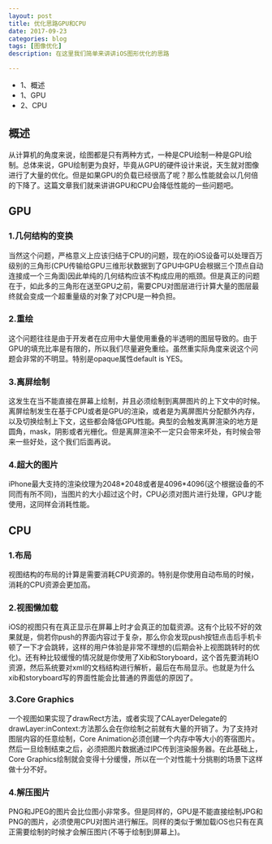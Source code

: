 ```yaml
---
layout: post
title: 优化思路GPU和CPU
date: 2017-09-23
categories: blog
tags: [图像优化]
description: 在这里我们简单来讲讲iOS图形优化的思路

---
```


* 1、概述
* 1、GPU
* 2、CPU

## 概述
从计算机的角度来说，绘图都是只有两种方式，一种是CPU绘制一种是GPU绘制。总体来说，GPU绘制更为良好，毕竟从GPU的硬件设计来说，天生就对图像进行了大量的优化。但是如果GPU的负载已经很高了呢？那么性能就会以几何倍的下降了。这篇文章我们就来讲讲GPU和CPU会降低性能的一些问题吧。

## GPU
### 1.几何结构的变换
当然这个问题，严格意义上应该归结于CPU的问题，现在的iOS设备可以处理百万级别的三角形(CPU传输给GPU三维形状数据到了GPU中GPU会根据三个顶点自动连接成一个三角面)因此单纯的几何结构应该不构成应用的瓶颈。但是真正的问题在于，如此多的三角形在送至GPU之前，需要CPU对图层进行计算大量的图层最终就会变成一个超重量级的对象了对CPU是一种负担。

### 2.重绘
这个问题往往是由于开发者在应用中大量使用重叠的半透明的图层导致的。由于GPU的填充比率是有限的，所以我们尽量避免重绘。虽然重实际角度来说这个问题会非常的不明显。特别是opaque属性default is YES。

### 3.离屏绘制
这发生在当不能直接在屏幕上绘制，并且必须绘制到离屏图片的上下文中的时候。离屏绘制发生在基于CPU或者是GPU的渲染，或者是为离屏图片分配额外内存，以及切换绘制上下文，这些都会降低GPU性能。典型的会触发离屏渲染的地方是圆角，mask，阴影或者光栅化。但是离屏渲染不一定只会带来坏处，有时候会带来一些好处，这个我们后面再说。

### 4.超大的图片
iPhone最大支持的渲染纹理为2048\*2048或者是4096\*4096(这个根据设备的不同而有所不同)，当图片的大小超过这个时，CPU必须对图片进行处理，GPU才能使用，这同样会消耗性能。

## CPU
### 1.布局
视图结构的布局的计算是需要消耗CPU资源的。特别是你使用自动布局的时候，消耗的CPU资源会更加高。

### 2.视图懒加载
iOS的视图只有在真正显示在屏幕上时才会真正的加载资源。这有个比较不好的效果就是，倘若你push的界面内容过于复杂，那么你会发现push按钮点击后手机卡顿了一下才会跳转，这样的用户体验是非常不理想的(后期会补上视图跳转时的优化)。还有种比较缓慢的情况就是你使用了Xib和Storyboard，这个首先要消耗IO资源，然后系统要对xml的文档结构进行解析，最后在布局显示。也就是为什么xib和storyboard写的界面性能会比普通的界面低的原因了。

### 3.Core Graphics
一个视图如果实现了drawRect方法，或者实现了CALayerDelegate的drawLayer:inContext:方法那么会在你绘制之前就有大量的开销了。为了支持对图层内容的任意绘制，Core Animation必须创建一个内存中等大小的寄宿图片。然后一旦绘制结束之后，必须把图片数据通过IPC传到渲染服务器。在此基础上，Core Graphics绘制就会变得十分缓慢，所以在一个对性能十分挑剔的场景下这样做十分不好。

### 4.解压图片
PNG和JPEG的图片会比位图小非常多。但是同样的，GPU是不能直接绘制JPG和PNG的图片，必须使用CPU对图片进行解压。同样的类似于懒加载iOS也只有在真正需要绘制的时候才会解压图片(不等于绘制到屏幕上)。


